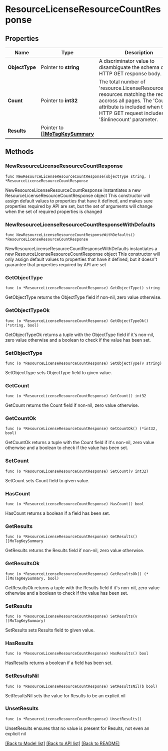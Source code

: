 # ResourceLicenseResourceCountResponse

## Properties

Name | Type | Description | Notes
------------ | ------------- | ------------- | -------------
**ObjectType** | Pointer to **string** | A discriminator value to disambiguate the schema of a HTTP GET response body. | 
**Count** | Pointer to **int32** | The total number of &#39;resource.LicenseResourceCount&#39; resources matching the request, accross all pages. The &#39;Count&#39; attribute is included when the HTTP GET request includes the &#39;$inlinecount&#39; parameter. | [optional] 
**Results** | Pointer to [**[]MoTagKeySummary**](mo.TagKeySummary.md) |  | [optional] 

## Methods

### NewResourceLicenseResourceCountResponse

`func NewResourceLicenseResourceCountResponse(objectType string, ) *ResourceLicenseResourceCountResponse`

NewResourceLicenseResourceCountResponse instantiates a new ResourceLicenseResourceCountResponse object
This constructor will assign default values to properties that have it defined,
and makes sure properties required by API are set, but the set of arguments
will change when the set of required properties is changed

### NewResourceLicenseResourceCountResponseWithDefaults

`func NewResourceLicenseResourceCountResponseWithDefaults() *ResourceLicenseResourceCountResponse`

NewResourceLicenseResourceCountResponseWithDefaults instantiates a new ResourceLicenseResourceCountResponse object
This constructor will only assign default values to properties that have it defined,
but it doesn't guarantee that properties required by API are set

### GetObjectType

`func (o *ResourceLicenseResourceCountResponse) GetObjectType() string`

GetObjectType returns the ObjectType field if non-nil, zero value otherwise.

### GetObjectTypeOk

`func (o *ResourceLicenseResourceCountResponse) GetObjectTypeOk() (*string, bool)`

GetObjectTypeOk returns a tuple with the ObjectType field if it's non-nil, zero value otherwise
and a boolean to check if the value has been set.

### SetObjectType

`func (o *ResourceLicenseResourceCountResponse) SetObjectType(v string)`

SetObjectType sets ObjectType field to given value.


### GetCount

`func (o *ResourceLicenseResourceCountResponse) GetCount() int32`

GetCount returns the Count field if non-nil, zero value otherwise.

### GetCountOk

`func (o *ResourceLicenseResourceCountResponse) GetCountOk() (*int32, bool)`

GetCountOk returns a tuple with the Count field if it's non-nil, zero value otherwise
and a boolean to check if the value has been set.

### SetCount

`func (o *ResourceLicenseResourceCountResponse) SetCount(v int32)`

SetCount sets Count field to given value.

### HasCount

`func (o *ResourceLicenseResourceCountResponse) HasCount() bool`

HasCount returns a boolean if a field has been set.

### GetResults

`func (o *ResourceLicenseResourceCountResponse) GetResults() []MoTagKeySummary`

GetResults returns the Results field if non-nil, zero value otherwise.

### GetResultsOk

`func (o *ResourceLicenseResourceCountResponse) GetResultsOk() (*[]MoTagKeySummary, bool)`

GetResultsOk returns a tuple with the Results field if it's non-nil, zero value otherwise
and a boolean to check if the value has been set.

### SetResults

`func (o *ResourceLicenseResourceCountResponse) SetResults(v []MoTagKeySummary)`

SetResults sets Results field to given value.

### HasResults

`func (o *ResourceLicenseResourceCountResponse) HasResults() bool`

HasResults returns a boolean if a field has been set.

### SetResultsNil

`func (o *ResourceLicenseResourceCountResponse) SetResultsNil(b bool)`

 SetResultsNil sets the value for Results to be an explicit nil

### UnsetResults
`func (o *ResourceLicenseResourceCountResponse) UnsetResults()`

UnsetResults ensures that no value is present for Results, not even an explicit nil

[[Back to Model list]](../README.md#documentation-for-models) [[Back to API list]](../README.md#documentation-for-api-endpoints) [[Back to README]](../README.md)


